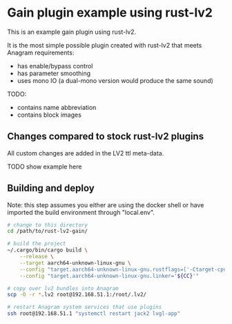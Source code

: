 # Gain plugin example using rust-lv2

This is an example gain plugin using rust-lv2.

It is the most simple possible plugin created with rust-lv2 that meets Anagram requirements:
 - has enable/bypass control
 - has parameter smoothing
 - uses mono IO (a dual-mono version would produce the same sound)

TODO:

 - contains name abbreviation
 - contains block images

## Changes compared to stock rust-lv2 plugins

All custom changes are added in the LV2 ttl meta-data.

TODO show example here

## Building and deploy

Note: this step assumes you either are using the docker shell or have imported the build environment through "local.env".

```sh
# change to this directory
cd /path/to/rust-lv2-gain/

# build the project
~/.cargo/bin/cargo build \
    --release \
    --target aarch64-unknown-linux-gnu \
    --config "target.aarch64-unknown-linux-gnu.rustflags=['-Ctarget-cpu=cortex-a76','-Ctarget-feature=+neon','-Clink-args=--sysroot=${STAGING_DIR}']" \
    --config "target.aarch64-unknown-linux-gnu.linker='${CC}'"

# copy over lv2 bundles into Anagram
scp -O -r *.lv2 root@192.168.51.1:/root/.lv2/

# restart Anagram system services that use plugins
ssh root@192.168.51.1 "systemctl restart jack2 lvgl-app"
```
